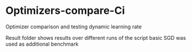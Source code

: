 # Optimizers-compare-Ci
Optimizer comparison and testing dynamic learning rate

Result folder shows results over different runs of the script 
basic SGD was used as additional benchmark
